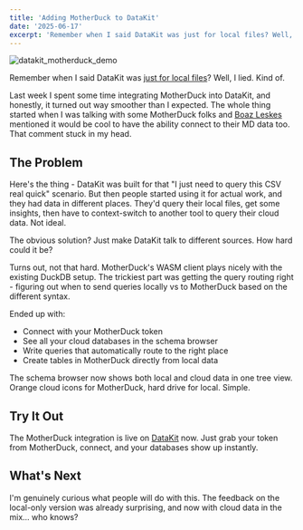 ```yaml
---
title: 'Adding MotherDuck to DataKit' 
date: '2025-06-17' 
excerpt: 'Remember when I said DataKit was just for local files? Well, I lied. Kind of.'
---
```


![datakit_motherduck_demo](/images/datakit_motherduck_demo.png)

Remember when I said DataKit was [just for local files](https://thoughts.amin.contact/posts/why-I-built-a-query-tool)? Well, I lied. Kind of.

Last week I spent some time integrating MotherDuck into DataKit, and honestly, it turned out way smoother than I expected. The whole thing started when I was talking with some MotherDuck folks and [Boaz Leskes](https://www.linkedin.com/in/boazleskes/) mentioned it would be cool to have the ability connect to their MD data too. That comment stuck in my head.

## The Problem

Here's the thing - DataKit was built for that "I just need to query this CSV real quick" scenario. But then people started using it for actual work, and they had data in different places. They'd query their local files, get some insights, then have to context-switch to another tool to query their cloud data. Not ideal.

The obvious solution? Just make DataKit talk to different sources. How hard could it be?

Turns out, not that hard. MotherDuck's WASM client plays nicely with the existing DuckDB setup. The trickiest part was getting the query routing right - figuring out when to send queries locally vs to MotherDuck based on the different syntax.

Ended up with:

- Connect with your MotherDuck token
- See all your cloud databases in the schema browser
- Write queries that automatically route to the right place
- Create tables in MotherDuck directly from local data

The schema browser now shows both local and cloud data in one tree view. Orange cloud icons for MotherDuck, hard drive for local. Simple.

## Try It Out

The MotherDuck integration is live on [DataKit](https://datakit.page) now. Just grab your token from MotherDuck, connect, and your databases show up instantly.

## What's Next

I'm genuinely curious what people will do with this. The feedback on the local-only version was already surprising, and now with cloud data in the mix... who knows?
